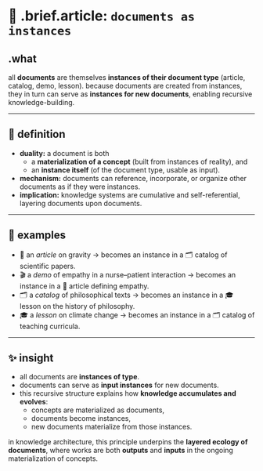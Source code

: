 # 🧩 .brief.article: `documents as instances`

## .what
all **documents** are themselves **instances of their document type** (article, catalog, demo, lesson).
because documents are created from instances, they in turn can serve as **instances for new documents**, enabling recursive knowledge-building.

---

## 🔬 definition
- **duality:** a document is both
  - a **materialization of a concept** (built from instances of reality), and
  - an **instance itself** (of the document type, usable as input).
- **mechanism:** documents can reference, incorporate, or organize other documents as if they were instances.
- **implication:** knowledge systems are cumulative and self-referential, layering documents upon documents.

---

## 📌 examples
- 📖 an *article* on gravity → becomes an instance in a 🗂️ catalog of scientific papers.
- 🎬 a *demo* of empathy in a nurse–patient interaction → becomes an instance in a 📖 article defining empathy.
- 🗂️ a *catalog* of philosophical texts → becomes an instance in a 🎓 lesson on the history of philosophy.
- 🎓 a *lesson* on climate change → becomes an instance in a 🗂️ catalog of teaching curricula.

---

## ✨ insight
- all documents are **instances of type**.
- documents can serve as **input instances** for new documents.
- this recursive structure explains how **knowledge accumulates and evolves**:
  - concepts are materialized as documents,
  - documents become instances,
  - new documents materialize from those instances.

in knowledge architecture, this principle underpins the **layered ecology of documents**, where works are both **outputs** and **inputs** in the ongoing materialization of concepts.
